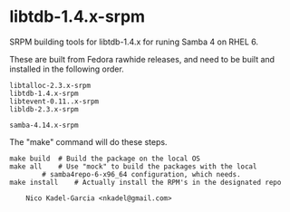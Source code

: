 libtdb-1.4.x-srpm
==================

SRPM building tools for libtdb-1.4.x for runing Samba 4 on RHEL 6.

These are built from Fedora rawhide releases, and need to be built and
installed in the following order.

	libtalloc-2.3.x-srpm
	libtdb-1.4.x-srpm
	libtevent-0.11..x-srpm
	libldb-2.3.x-srpm

	samba-4.14.x-srpm

The "make" command will do these steps.

	make build	# Build the package on the local OS
	make all	# Use "mock" to build the packages with the local
			# samba4repo-6-x96_64 configuration, which needs.
	make install	# Actually install the RPM's in the designated repo

		Nico Kadel-Garcia <nkadel@gmail.com>
